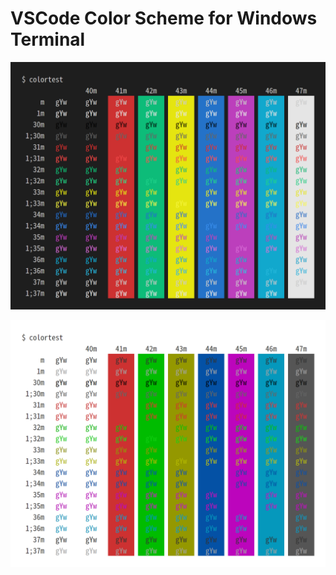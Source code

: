 VSCode Color Scheme for Windows Terminal
========================================

![VSCode Dark](vscode-dark.png)

![VSCode Light](vscode-light.png)
